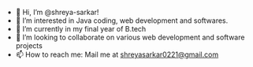 - 👋 Hi, I’m @shreya-sarkar!
- 👀 I’m interested in Java coding, web development and softwares.
- 🌱 I’m currently in my final year of B.tech
- 💞️ I’m looking to collaborate on various web development and software projects
- 📫 How to reach me: Mail me at shreyasarkar0221@gmail.com

<!---
shreya-sarkar/shreya-sarkar is a ✨ special ✨ repository because its `README.md` (this file) appears on your GitHub profile.
You can click the Preview link to take a look at your changes.
--->
